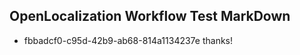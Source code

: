 ## OpenLocalization Workflow Test MarkDown
* fbbadcf0-c95d-42b9-ab68-814a1134237e 
thanks!<!--HONumber=Mar16_HO3-->
